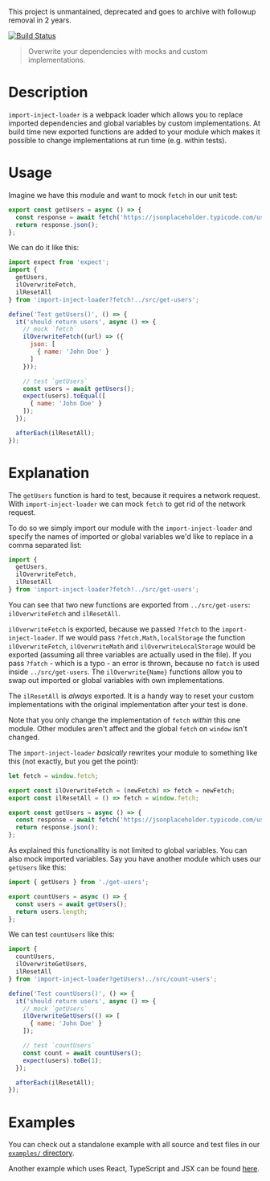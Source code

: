This project is unmantained, deprecated and goes to archive with followup removal in 2 years.

[![Build Status](https://travis-ci.org/Mercateo/import-inject-loader.svg?branch=master)](https://travis-ci.org/Mercateo/import-inject-loader)

> Overwrite your dependencies with mocks and custom implementations.

# Description

`import-inject-loader` is a webpack loader which allows you to replace imported dependencies and global variables by custom implementations. At build time new exported functions are added to your module which makes it possible to change implementations at run time (e.g. within tests).

# Usage

Imagine we have this module and want to mock `fetch` in our unit test:

```js
export const getUsers = async () => {
  const response = await fetch('https://jsonplaceholder.typicode.com/users');
  return response.json();
};
```

We can do it like this:

```js
import expect from 'expect';
import {
  getUsers,
  ilOverwriteFetch,
  ilResetAll
} from 'import-inject-loader?fetch!../src/get-users';

define('Test getUsers()', () => {
  it('should return users', async () => {
    // mock `fetch`
    ilOverwriteFetch((url) => ({
      json: [
        { name: 'John Doe' }
      ]
    }));

    // test `getUsers`
    const users = await getUsers();
    expect(users).toEqual([
      { name: 'John Doe' }
    ]);
  });

  afterEach(ilResetAll);
});
```

# Explanation

The `getUsers` function is hard to test, because it requires a network request. With `import-inject-loader` we can mock `fetch` to get rid of the network request.

To do so we simply import our module with the `import-inject-loader` and specify the names of imported or global variables we'd like to replace in a comma separated list:

```js
import {
  getUsers,
  ilOverwriteFetch,
  ilResetAll
} from 'import-inject-loader?fetch!../src/get-users';
```

You can see that two new functions are exported from `../src/get-users`: `ilOverwriteFetch` and `ilResetAll`.

`ilOverwriteFetch` is exported, because we passed `?fetch` to the `import-inject-loader`. If we would pass `?fetch,Math,localStorage` the function `ilOverwriteFetch`, `ilOverwriteMath` and `ilOverwriteLocalStorage` would be exported (assuming all three variables are actually used in the file). If you pass `?fatch` - which is a typo - an error is thrown, because no `fatch` is used inside `../src/get-users`. The `ilOverwrite{Name}` functions allow you to swap out imported or global variables with own implementations.

The `ilResetAll` is _always_ exported. It is a handy way to reset your custom implementations with the original implementation after your test is done.

Note that you only change the implementation of `fetch` _within_ this one module. Other modules aren't affect and the global `fetch` on `window` isn't changed.

The `import-inject-loader` _basically_ rewrites your module to something like this (not exactly, but you get the point):

```js
let fetch = window.fetch;

export const ilOverwriteFetch = (newFetch) => fetch = newFetch;
export const ilResetAll = () => fetch = window.fetch;

export const getUsers = async () => {
  const response = await fetch('https://jsonplaceholder.typicode.com/users');
  return response.json();
};
```

As explained this functionallity is not limited to global variables. You can also mock imported variables. Say you have another module which uses our `getUsers` like this:

```js
import { getUsers } from './get-users';

export countUsers = async () => {
  const users = await getUsers();
  return users.length;
};
```

We can test `countUsers` like this:

```js
import {
  countUsers,
  ilOverwriteGetUsers,
  ilResetAll
} from 'import-inject-loader?getUsers!../src/count-users';

define('Test countUsers()', () => {
  it('should return users', async () => {
    // mock `getUsers`
    ilOverwriteGetUsers(() => [
      { name: 'John Doe' }
    ]);

    // test `countUsers`
    const count = await countUsers();
    expect(users).toBe(1);
  });

  afterEach(ilResetAll);
});
```

# Examples

You can check out a standalone example with all source and test files in our [`examples/` directory](./examples).

Another example which uses React, TypeScript and JSX can be found [here](https://github.com/Mercateo/frontend-unit-tests-examples).
